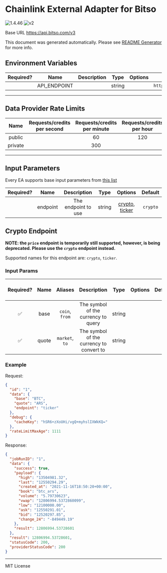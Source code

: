 # Chainlink External Adapter for Bitso

![1.4.46](https://img.shields.io/github/package-json/v/smartcontractkit/external-adapters-js?filename=packages/sources/bitso/package.json) ![v2](https://img.shields.io/badge/framework%20version-v2-blueviolet)

Base URL https://api.bitso.com/v3

This document was generated automatically. Please see [README Generator](../../scripts#readme-generator) for more info.

## Environment Variables

| Required? |     Name     | Description |  Type  | Options |          Default           |
| :-------: | :----------: | :---------: | :----: | :-----: | :------------------------: |
|           | API_ENDPOINT |             | string |         | `https://api.bitso.com/v3` |

---

## Data Provider Rate Limits

|  Name   | Requests/credits per second | Requests/credits per minute | Requests/credits per hour | Note |
| :-----: | :-------------------------: | :-------------------------: | :-----------------------: | :--: |
| public  |                             |             60              |            120            |      |
| private |                             |             300             |                           |      |

---

## Input Parameters

Every EA supports base input parameters from [this list](../../core/bootstrap#base-input-parameters)

| Required? |   Name   |     Description     |  Type  |                        Options                         | Default  |
| :-------: | :------: | :-----------------: | :----: | :----------------------------------------------------: | :------: |
|           | endpoint | The endpoint to use | string | [crypto](#crypto-endpoint), [ticker](#crypto-endpoint) | `crypto` |

## Crypto Endpoint

**NOTE: the `price` endpoint is temporarily still supported, however, is being deprecated. Please use the `crypto` endpoint instead.**

Supported names for this endpoint are: `crypto`, `ticker`.

### Input Params

| Required? | Name  |    Aliases     |               Description                |  Type  | Options | Default | Depends On | Not Valid With |
| :-------: | :---: | :------------: | :--------------------------------------: | :----: | :-----: | :-----: | :--------: | :------------: |
|    ✅     | base  | `coin`, `from` |   The symbol of the currency to query    | string |         |         |            |                |
|    ✅     | quote | `market`, `to` | The symbol of the currency to convert to | string |         |         |            |                |

### Example

Request:

```json
{
  "id": "1",
  "data": {
    "base": "BTC",
    "quote": "ARS",
    "endpoint": "ticker"
  },
  "debug": {
    "cacheKey": "hSR6+zXoUHi/vgQ+myhslIXWkKQ="
  },
  "rateLimitMaxAge": 1111
}
```

Response:

```json
{
  "jobRunID": "1",
  "data": {
    "success": true,
    "payload": {
      "high": "13504981.32",
      "last": "12550294.29",
      "created_at": "2021-11-16T18:50:20+00:00",
      "book": "btc_ars",
      "volume": "5.79730623",
      "vwap": "12806994.5372860099",
      "low": "12100000.00",
      "ask": "12550291.01",
      "bid": "12520297.85",
      "change_24": "-849449.19"
    },
    "result": 12806994.53728601
  },
  "result": 12806994.53728601,
  "statusCode": 200,
  "providerStatusCode": 200
}
```

---

MIT License
